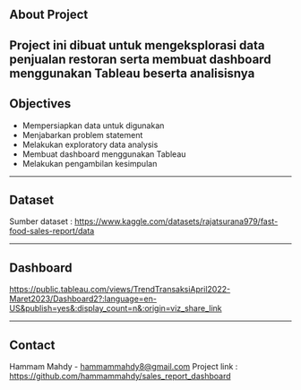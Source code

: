 
## About Project
Project ini dibuat untuk mengeksplorasi data penjualan restoran serta membuat dashboard menggunakan Tableau beserta analisisnya
---

## Objectives
- Mempersiapkan data untuk digunakan
- Menjabarkan problem statement
- Melakukan exploratory data analysis
- Membuat dashboard menggunakan Tableau
- Melakukan pengambilan kesimpulan

---


## Dataset

Sumber dataset : https://www.kaggle.com/datasets/rajatsurana979/fast-food-sales-report/data

---

## Dashboard
https://public.tableau.com/views/TrendTransaksiApril2022-Maret2023/Dashboard2?:language=en-US&publish=yes&:display_count=n&:origin=viz_share_link

---

## Contact
Hammam Mahdy - hammammahdy8@gmail.com
Project link : https://github.com/hammammahdy/sales_report_dashboard

